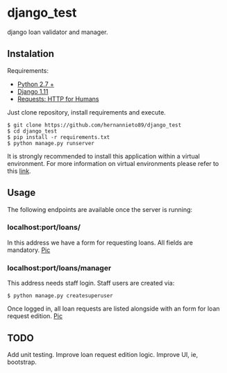 # django_test
django loan validator and manager.

## Instalation
Requirements:
 - [Python 2.7 +](https://www.python.org/)
 - [Django 1.11](https://www.djangoproject.com/)
 - [Requests: HTTP for Humans](http://docs.python-requests.org/en/master/)
 
Just clone repository, install requirements and execute.
```
$ git clone https://github.com/hernannieto89/django_test 
$ cd django_test
$ pip install -r requirements.txt
$ python manage.py runserver
```

It is strongly recommended to install this application within a virtual environment.
For more information on virtual environments please refer to this [link](https://virtualenvwrapper.readthedocs.io/en/latest/).


## Usage

The following endpoints are available once the server is running:

### localhost:port/loans/
In this address we have a form for requesting loans.
All fields are mandatory.
[Pic](https://github.com/hernannieto89/django_test/blob/54295cb39748bd0ca57625ff3f34af89517050db/readme_img/loan_home.png)

### localhost:port/loans/manager
This address needs staff login. Staff users are created via:
```
$ python manage.py createsuperuser
```
Once logged in, all loan requests are listed alongside with an form for loan request edition.
[Pic](https://github.com/hernannieto89/django_test/blob/54295cb39748bd0ca57625ff3f34af89517050db/readme_img/manager_home.png)

## TODO
Add unit testing.
Improve loan request edition logic.
Improve UI, ie, bootstrap.